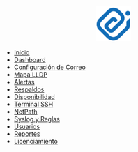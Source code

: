<!-- Logo centrado en la cabecera del sidebar -->
<p align="center">
  <img src="assets/img/LOGO-SIN-CIRCULO-AZUL.png" alt="LinkWich-Monitor Logo" width="80" />
</p>

* [Inicio](README.md)
* [Dashboard](dashboard.md)
* [Configuración de Correo](correo.md)
* [Mapa LLDP](mapa.md)
* [Alertas](alertas.md)
* [Respaldos](respaldos.md)
* [Disponibilidad](disponibilidad.md)
* [Terminal SSH](terminal.md)
* [NetPath](netpath.md)
* [Syslog y Reglas](syslog.md)
* [Usuarios](usuarios.md)
* [Reportes](reportes.md)
* [Licenciamiento](licencias.md)
